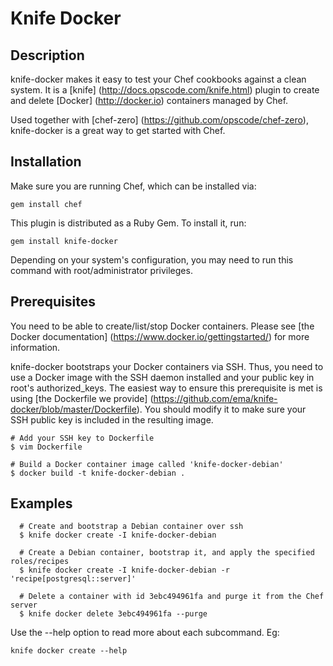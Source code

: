 # Knife Docker

## Description
knife-docker makes it easy to test your Chef cookbooks against a clean system.
It is a [knife] (http://docs.opscode.com/knife.html) plugin to create and
delete [Docker] (http://docker.io) containers managed by Chef.

Used together with [chef-zero] (https://github.com/opscode/chef-zero),
knife-docker is a great way to get started with Chef.

## Installation
Make sure you are running Chef, which can be installed via:

    gem install chef

This plugin is distributed as a Ruby Gem. To install it, run:

    gem install knife-docker
    
Depending on your system's configuration, you may need to run this command
with root/administrator privileges.

## Prerequisites
You need to be able to create/list/stop Docker containers. Please see 
[the Docker documentation] (https://www.docker.io/gettingstarted/) for more information. 

knife-docker bootstraps your Docker containers via SSH. Thus, you need to use a Docker image with the SSH daemon installed and your public key in root's authorized_keys. The easiest way to ensure this prerequisite is met is using [the Dockerfile we provide] (https://github.com/ema/knife-docker/blob/master/Dockerfile). You should modify it to make sure your SSH public key is included in the resulting image.

    # Add your SSH key to Dockerfile
    $ vim Dockerfile

    # Build a Docker container image called 'knife-docker-debian'
    $ docker build -t knife-docker-debian .

## Examples
      # Create and bootstrap a Debian container over ssh
      $ knife docker create -I knife-docker-debian

      # Create a Debian container, bootstrap it, and apply the specified roles/recipes
      $ knife docker create -I knife-docker-debian -r 'recipe[postgresql::server]'

      # Delete a container with id 3ebc494961fa and purge it from the Chef server
      $ knife docker delete 3ebc494961fa --purge

Use the --help option to read more about each subcommand. Eg:

    knife docker create --help

